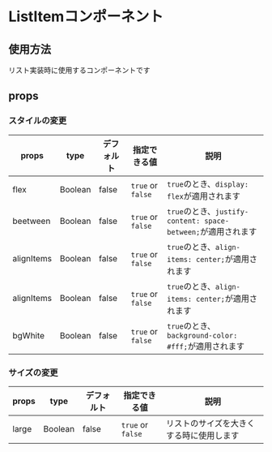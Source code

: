 # ListItemコンポーネント

## 使用方法

リスト実装時に使用するコンポーネントです

## props

### スタイルの変更

|props|type|デフォルト|指定できる値|説明|
|---|---|---|---|---|
|flex|Boolean|false|`true` or `false`|`true`のとき、`display: flex`が適用されます|
|beetween|Boolean|false|`true` or `false`|`true`のとき、`justify-content: space-between;`が適用されます|
|alignItems|Boolean|false|`true` or `false`|`true`のとき、`align-items: center;`が適用されます|
|alignItems|Boolean|false|`true` or `false`|`true`のとき、`align-items: center;`が適用されます|
|bgWhite|Boolean|false|`true` or `false`|`true`のとき、`background-color: #fff;`が適用されます|

### サイズの変更

|props|type|デフォルト|指定できる値|説明|
|---|---|---|---|---|
|large|Boolean|false|`true` or `false`|リストのサイズを大きくする時に使用します|